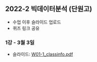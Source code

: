 ## 2022-2 빅데이터분석 (단원고)

- 수업 이후 슬라이드 업로드
- 퀴즈 링크 공유 

### 1강 - 3월 3일

- 슬라이드: [W01-1_classinfo.pdf](https://github.com/nongaussian/class-2022-danwon/files/8150629/W01-1_classinfo.pdf)
